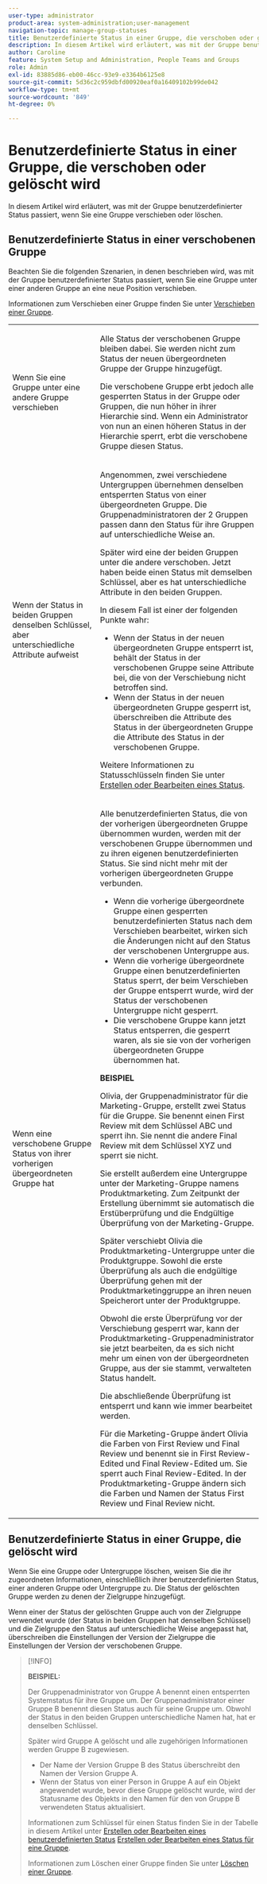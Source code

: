 ```yaml
---
user-type: administrator
product-area: system-administration;user-management
navigation-topic: manage-group-statuses
title: Benutzerdefinierte Status in einer Gruppe, die verschoben oder gelöscht wird
description: In diesem Artikel wird erläutert, was mit der Gruppe benutzerdefinierter Status passiert, wenn Sie eine Gruppe verschieben oder löschen.
author: Caroline
feature: System Setup and Administration, People Teams and Groups
role: Admin
exl-id: 83885d86-eb00-46cc-93e9-e3364b6125e8
source-git-commit: 5d36c2c959dbfd00920eaf0a16409102b99de042
workflow-type: tm+mt
source-wordcount: '849'
ht-degree: 0%

---
```


# Benutzerdefinierte Status in einer Gruppe, die verschoben oder gelöscht wird

In diesem Artikel wird erläutert, was mit der Gruppe benutzerdefinierter Status passiert, wenn Sie eine Gruppe verschieben oder löschen.

## Benutzerdefinierte Status in einer verschobenen Gruppe

Beachten Sie die folgenden Szenarien, in denen beschrieben wird, was mit der Gruppe benutzerdefinierter Status passiert, wenn Sie eine Gruppe unter einer anderen Gruppe an eine neue Position verschieben.

Informationen zum Verschieben einer Gruppe finden Sie unter [Verschieben einer Gruppe](../../../administration-and-setup/manage-groups/create-and-manage-groups/move-a-group.md).

<table style="table-layout:auto"> 
 <col> 
 </col> 
 <col> 
 </col> 
 <tbody> 
  <tr> 
   <td role="rowheader">Wenn Sie eine Gruppe unter eine andere Gruppe verschieben </td> 
   <td> <p>Alle Status der verschobenen Gruppe bleiben dabei. Sie werden nicht zum Status der neuen übergeordneten Gruppe der Gruppe hinzugefügt.</p> <p>Die verschobene Gruppe erbt jedoch alle gesperrten Status in der Gruppe oder Gruppen, die nun höher in ihrer Hierarchie sind. Wenn ein Administrator von nun an einen höheren Status in der Hierarchie sperrt, erbt die verschobene Gruppe diesen Status.</p> </td> 
  </tr> 
  <tr> 
   <td role="rowheader">Wenn der Status in beiden Gruppen denselben Schlüssel, aber unterschiedliche Attribute aufweist</td> 
   <td> <p>Angenommen, zwei verschiedene Untergruppen übernehmen denselben entsperrten Status von einer übergeordneten Gruppe. Die Gruppenadministratoren der 2 Gruppen passen dann den Status für ihre Gruppen auf unterschiedliche Weise an.</p> <p>Später wird eine der beiden Gruppen unter die andere verschoben. Jetzt haben beide einen Status mit demselben Schlüssel, aber es hat unterschiedliche Attribute in den beiden Gruppen.</p> <p>In diesem Fall ist einer der folgenden Punkte wahr:</p> 
    <ul> 
     <li>Wenn der Status in der neuen übergeordneten Gruppe entsperrt ist, behält der Status in der verschobenen Gruppe seine Attribute bei, die von der Verschiebung nicht betroffen sind.</li> 
     <li>Wenn der Status in der neuen übergeordneten Gruppe gesperrt ist, überschreiben die Attribute des Status in der übergeordneten Gruppe die Attribute des Status in der verschobenen Gruppe.</li> 
    </ul> <p>Weitere Informationen zu Statusschlüsseln finden Sie unter <a href="../../../administration-and-setup/customize-workfront/creating-custom-status-and-priority-labels/create-or-edit-a-status.md" class="MCXref xref">Erstellen oder Bearbeiten eines Status</a>.</p> </td> 
  </tr> 
  <tr> 
   <td>Wenn eine verschobene Gruppe Status von ihrer vorherigen übergeordneten Gruppe hat </td> 
   <td> <p>Alle benutzerdefinierten Status, die von der vorherigen übergeordneten Gruppe übernommen wurden, werden mit der verschobenen Gruppe übernommen und zu ihren eigenen benutzerdefinierten Status. Sie sind nicht mehr mit der vorherigen übergeordneten Gruppe verbunden.</p> 
    <ul> 
     <li>Wenn die vorherige übergeordnete Gruppe einen gesperrten benutzerdefinierten Status nach dem Verschieben bearbeitet, wirken sich die Änderungen nicht auf den Status der verschobenen Untergruppe aus.</li> 
     <li>Wenn die vorherige übergeordnete Gruppe einen benutzerdefinierten Status sperrt, der beim Verschieben der Gruppe entsperrt wurde, wird der Status der verschobenen Untergruppe nicht gesperrt.</li> 
     <li>Die verschobene Gruppe kann jetzt Status entsperren, die gesperrt waren, als sie sie von der vorherigen übergeordneten Gruppe übernommen hat.</li> 
    </ul> 
     <p><b>BEISPIEL</b><p> 
     <p>Olivia, der Gruppenadministrator für die Marketing-Gruppe, erstellt zwei Status für die Gruppe. Sie benennt einen First Review mit dem Schlüssel ABC und sperrt ihn. Sie nennt die andere Final Review mit dem Schlüssel XYZ und sperrt sie nicht.</p> 
     <p>Sie erstellt außerdem eine Untergruppe unter der Marketing-Gruppe namens Produktmarketing. Zum Zeitpunkt der Erstellung übernimmt sie automatisch die Erstüberprüfung und die Endgültige Überprüfung von der Marketing-Gruppe.</p> 
     <p>Später verschiebt Olivia die Produktmarketing-Untergruppe unter die Produktgruppe. Sowohl die erste Überprüfung als auch die endgültige Überprüfung gehen mit der Produktmarketinggruppe an ihren neuen Speicherort unter der Produktgruppe.</p> 
     <p>Obwohl die erste Überprüfung vor der Verschiebung gesperrt war, kann der Produktmarketing-Gruppenadministrator sie jetzt bearbeiten, da es sich nicht mehr um einen von der übergeordneten Gruppe, aus der sie stammt, verwalteten Status handelt.</p> 
     <p>Die abschließende Überprüfung ist entsperrt und kann wie immer bearbeitet werden.</p> 
     <p>Für die Marketing-Gruppe ändert Olivia die Farben von First Review und Final Review und benennt sie in First Review-Edited und Final Review-Edited um. Sie sperrt auch Final Review-Edited. In der Produktmarketing-Gruppe ändern sich die Farben und Namen der Status First Review und Final Review nicht.</p> 
    </div> </td> 
  </tr> 
 </tbody> 
</table>

## Benutzerdefinierte Status in einer Gruppe, die gelöscht wird

Wenn Sie eine Gruppe oder Untergruppe löschen, weisen Sie die ihr zugeordneten Informationen, einschließlich ihrer benutzerdefinierten Status, einer anderen Gruppe oder Untergruppe zu. Die Status der gelöschten Gruppe werden zu denen der Zielgruppe hinzugefügt.

Wenn einer der Status der gelöschten Gruppe auch von der Zielgruppe verwendet wurde (der Status in beiden Gruppen hat denselben Schlüssel) und die Zielgruppe den Status auf unterschiedliche Weise angepasst hat, überschreiben die Einstellungen der Version der Zielgruppe die Einstellungen der Version der verschobenen Gruppe.

>[!INFO]
>
>**BEISPIEL:**
>
>Der Gruppenadministrator von Gruppe A benennt einen entsperrten Systemstatus für ihre Gruppe um. Der Gruppenadministrator einer Gruppe B benennt diesen Status auch für seine Gruppe um. Obwohl der Status in den beiden Gruppen unterschiedliche Namen hat, hat er denselben Schlüssel.
>
>Später wird Gruppe A gelöscht und alle zugehörigen Informationen werden Gruppe B zugewiesen.
>
>* Der Name der Version Gruppe B des Status überschreibt den Namen der Version Gruppe A.
>* Wenn der Status von einer Person in Gruppe A auf ein Objekt angewendet wurde, bevor diese Gruppe gelöscht wurde, wird der Statusname des Objekts in den Namen für den von Gruppe B verwendeten Status aktualisiert.
>
>Informationen zum Schlüssel für einen Status finden Sie in der Tabelle in diesem Artikel unter [Erstellen oder Bearbeiten eines benutzerdefinierten Status](../../../administration-and-setup/customize-workfront/creating-custom-status-and-priority-labels/create-or-edit-a-status.md#create) [Erstellen oder Bearbeiten eines Status für eine Gruppe](../../../administration-and-setup/manage-groups/manage-group-statuses/create-or-edit-a-group-status.md#create).
>
>Informationen zum Löschen einer Gruppe finden Sie unter [Löschen einer Gruppe](../../../administration-and-setup/manage-groups/create-and-manage-groups/delete-a-group.md).
